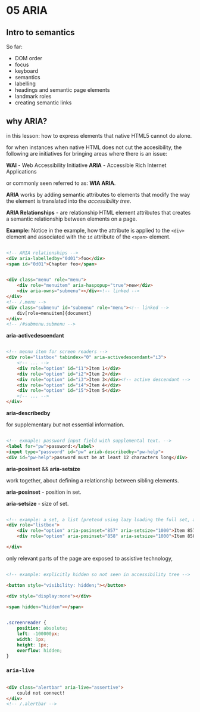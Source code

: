 # 05 ARIA

## Intro to semantics

So far:

- DOM order
- focus
- keyboard
- semantics
- labelling
- headings and semantic page elements
- landmark roles
- creating semantic links


## why ARIA?

in this lesson: how to express elements that native HTML5 cannot do alone.

for when instances when native HTML does not cut the accesibility, the following are initiatives for bringing areas where there is an issue:

__WAI__ - Web Accessibility Initiative
__ARIA__ - Accessible Rich Internet Applications

or commonly seen referred to as: __WIA ARIA__.

__ARIA__ works by adding semantic attributes to elements that modify the way the element is translated into the _accessibility tree_.

__ARIA Relationships__ - are relationship HTML element attributes that creates a semantic relationship between elements on a page.

__Example:__ Notice in the example, how the attribute is applied to the `<div>` element and associated with the `id` attribute of the `<span>` element.

```html

<!-- ARIA relationships -->
<div aria-labelledby="0d01">foo</div>
<span id="0d01">Chapter foo</span>

```

```html

<div class="menu" role="menu">
    <div role="menuitem" aria-haspopup="true">new</div>
    <div aria-owns="submenu"></div><!-- linked -->
</div>
<!-- /.menu -->
<div class="submenu" id="submenu" role="menu"><!-- linked -->
    div[role=menuitem]{document}
</div>
<!-- /#submenu.submenu -->


```

__aria-activedescendant__

```html

<!-- mennu item for screen readers -->
<div role="listbox" tabindex="0" aria-activedescendant="i3">
    <!-- ... -->
    <div role="option" id="i1">Item 1</div>
    <div role="option" id="i2">Item 2</div>
    <div role="option" id="i3">Item 3</div><!-- active descendant -->
    <div role="option" id="i4">Item 4</div>
    <div role="option" id="i5">Item 5</div>
    <!-- ... -->
</div>

```

__aria-describedby__

for supplementary _but_ not essential information.

```html

<!-- exmaple: password input field with supplemental text. -->
<label for="pw">password:</label>
<input type="password" id="pw" ariab-describedby="pw-help">
<div id="pw-help">password must be at least 12 characters long</div>

```

__aria-posinset__ && __aria-setsize__

work together, about defining a relationship between sibling elements.

__aria-posinset__ - position in set.

__aria-setsize__ - size of set.

```html

<!-- example: a set, a list (pretend using lazy loading the full set, avoid loading a large list at one time.) -->
<div role="listbox">
    <div role="option" aria-posinset="857" aria-setsize="1000">Item 857</div>
    <div role="option" aria-posinset="858" aria-setsize="1000">Item 858</div>

</div>

```

only relevant parts of the page are exposed to assistive technology,  

```html

<!-- example: explicitly hidden so not seen in accessibility tree -->

<button style="visibility: hidden;"></button>

<div style="display:none"></div>

<span hidden="hidden"></span>


```

```css

.screenreader {
    position: absolute;
    left: -100000px;
    width: 1px;
    height: 1px;
    overflow: hidden;
}

```

### `aria-live`

```html

<div class="alertbar" aria-live="assertive">
    could not connect!
</div>
<!-- /.alertbar -->

```


